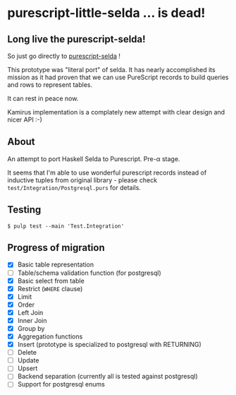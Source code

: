 # purescript-little-selda ... is dead!

## Long live the purescript-selda!

So just go directly to [purescript-selda](https://github.com/Kamirus/purescript-selda) !

This prototype was "literal port" of selda. It has nearly accomplished its mission as it had proven that we can use PureScript records to build queries and rows to represent tables.

It can rest in peace now.

Kamirus implementation is a complately new attempt with clear design and nicer API :-)

## About

An attempt to port Haskell Selda to Purescript. Pre-α stage.

It seems that I'm able to use wonderful purescript records instead of inductive tuples from original library - please check `test/Integration/Postgresql.purs` for details.

## Testing

```shell
$ pulp test --main 'Test.Integration'
```

## Progress of migration

- [x] Basic table representation
- [ ] Table/schema validation function (for postgresql)
- [x] Basic select from table
- [x] Restrict (`WHERE` clause)
- [x] Limit
- [x] Order
- [x] Left Join
- [x] Inner Join
- [x] Group by
- [x] Aggregation functions
- [x] Insert (prototype is specialized to postgresql with RETURNING)
- [ ] Delete
- [ ] Update
- [ ] Upsert
- [ ] Backend separation (currently all is tested against postgresql)
- [ ] Support for postgresql enums
